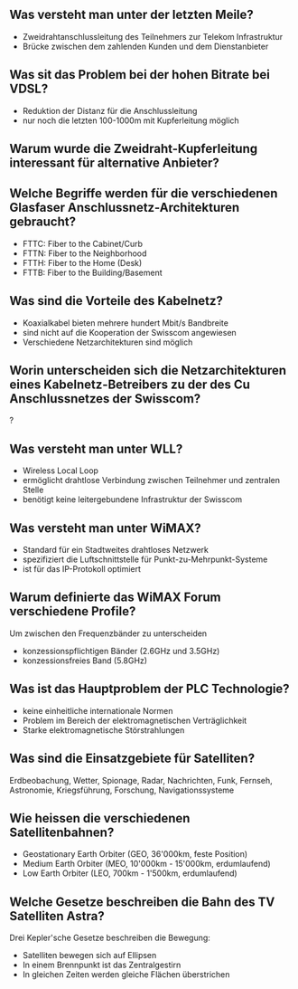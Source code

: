 ## Was versteht man unter der letzten Meile?
* Zweidrahtanschlussleitung des Teilnehmers zur Telekom Infrastruktur
* Brücke zwischen dem zahlenden Kunden und dem Dienstanbieter

## Was sit das Problem bei der hohen Bitrate bei VDSL?
* Reduktion der Distanz für die Anschlussleitung
* nur noch die letzten 100-1000m mit Kupferleitung möglich

## Warum wurde die Zweidraht-Kupferleitung interessant für alternative Anbieter?

## Welche Begriffe werden für die verschiedenen Glasfaser Anschlussnetz-Architekturen gebraucht?
* FTTC: Fiber to the Cabinet/Curb
* FTTN: Fiber to the Neighborhood
* FTTH: Fiber to the Home (Desk)
* FTTB: Fiber to the Building/Basement

## Was sind die Vorteile des Kabelnetz?
* Koaxialkabel bieten mehrere hundert Mbit/s Bandbreite
* sind nicht auf die Kooperation der Swisscom angewiesen
* Verschiedene Netzarchitekturen sind möglich

## Worin unterscheiden sich die Netzarchitekturen eines Kabelnetz-Betreibers zu der des Cu Anschlussnetzes der Swisscom?
?

## Was versteht man unter WLL?
* Wireless Local Loop
* ermöglicht drahtlose Verbindung zwischen Teilnehmer und zentralen Stelle
* benötigt keine leitergebundene Infrastruktur der Swisscom

## Was versteht man unter WiMAX?
* Standard für ein Stadtweites drahtloses Netzwerk
* spezifiziert die Luftschnittstelle für Punkt-zu-Mehrpunkt-Systeme
* ist für das IP-Protokoll optimiert

## Warum definierte das WiMAX Forum verschiedene Profile?
Um zwischen den Frequenzbänder zu unterscheiden

* konzessionspflichtigen Bänder (2.6GHz und 3.5GHz)
* konzessionsfreies Band (5.8GHz)

## Was ist das Hauptproblem der PLC Technologie?
* keine einheitliche internationale Normen
* Problem im Bereich der elektromagnetischen Verträglichkeit
* Starke elektromagnetische Störstrahlungen

## Was sind die Einsatzgebiete für Satelliten?
Erdbeobachung, Wetter, Spionage, Radar, Nachrichten, Funk, Fernseh, Astronomie, Kriegsführung, Forschung, Navigationssysteme

## Wie heissen die verschiedenen Satellitenbahnen?
* Geostationary Earth Orbiter (GEO, 36'000km, feste Position)
* Medium Earth Orbiter (MEO, 10'000km - 15'000km, erdumlaufend)
* Low Earth Orbiter (LEO, 700km - 1'500km, erdumlaufend)

## Welche Gesetze beschreiben die Bahn des TV Satelliten Astra?
Drei Kepler'sche Gesetze beschreiben die Bewegung:

* Satelliten bewegen sich auf Ellipsen
* In einem Brennpunkt ist das Zentralgestirn
* In gleichen Zeiten werden gleiche Flächen überstrichen

